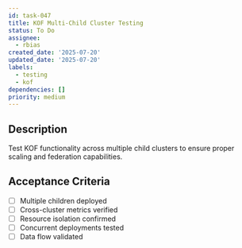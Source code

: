 ```yaml
---
id: task-047
title: KOF Multi-Child Cluster Testing
status: To Do
assignee:
  - rbias
created_date: '2025-07-20'
updated_date: '2025-07-20'
labels:
  - testing
  - kof
dependencies: []
priority: medium
---
```


## Description

Test KOF functionality across multiple child clusters to ensure proper scaling and federation capabilities.

## Acceptance Criteria

- [ ] Multiple children deployed
- [ ] Cross-cluster metrics verified
- [ ] Resource isolation confirmed
- [ ] Concurrent deployments tested
- [ ] Data flow validated
